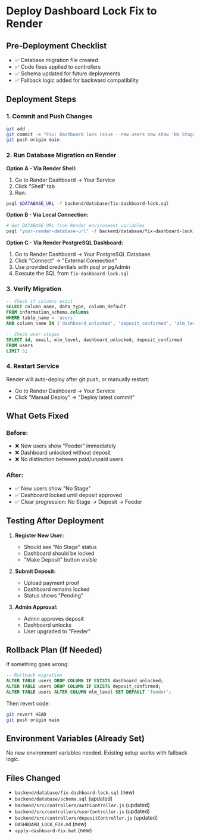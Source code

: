 # Deploy Dashboard Lock Fix to Render

## Pre-Deployment Checklist
- ✅ Database migration file created
- ✅ Code fixes applied to controllers
- ✅ Schema updated for future deployments
- ✅ Fallback logic added for backward compatibility

## Deployment Steps

### 1. Commit and Push Changes
```bash
git add .
git commit -m "Fix: Dashboard lock issue - new users now show 'No Stage' correctly"
git push origin main
```

### 2. Run Database Migration on Render

**Option A - Via Render Shell:**
1. Go to Render Dashboard → Your Service
2. Click "Shell" tab
3. Run:
```bash
psql $DATABASE_URL -f backend/database/fix-dashboard-lock.sql
```

**Option B - Via Local Connection:**
```bash
# Get DATABASE_URL from Render environment variables
psql "your-render-database-url" -f backend/database/fix-dashboard-lock.sql
```

**Option C - Via Render PostgreSQL Dashboard:**
1. Go to Render Dashboard → Your PostgreSQL Database
2. Click "Connect" → "External Connection"
3. Use provided credentials with psql or pgAdmin
4. Execute the SQL from `fix-dashboard-lock.sql`

### 3. Verify Migration
```sql
-- Check if columns exist
SELECT column_name, data_type, column_default 
FROM information_schema.columns 
WHERE table_name = 'users' 
AND column_name IN ('dashboard_unlocked', 'deposit_confirmed', 'mlm_level');

-- Check user stages
SELECT id, email, mlm_level, dashboard_unlocked, deposit_confirmed 
FROM users 
LIMIT 5;
```

### 4. Restart Service
Render will auto-deploy after git push, or manually restart:
- Go to Render Dashboard → Your Service
- Click "Manual Deploy" → "Deploy latest commit"

## What Gets Fixed

### Before:
- ❌ New users show "Feeder" immediately
- ❌ Dashboard unlocked without deposit
- ❌ No distinction between paid/unpaid users

### After:
- ✅ New users show "No Stage"
- ✅ Dashboard locked until deposit approved
- ✅ Clear progression: No Stage → Deposit → Feeder

## Testing After Deployment

1. **Register New User:**
   - Should see "No Stage" status
   - Dashboard should be locked
   - "Make Deposit" button visible

2. **Submit Deposit:**
   - Upload payment proof
   - Dashboard remains locked
   - Status shows "Pending"

3. **Admin Approval:**
   - Admin approves deposit
   - Dashboard unlocks
   - User upgraded to "Feeder"

## Rollback Plan (If Needed)

If something goes wrong:
```sql
-- Rollback migration
ALTER TABLE users DROP COLUMN IF EXISTS dashboard_unlocked;
ALTER TABLE users DROP COLUMN IF EXISTS deposit_confirmed;
ALTER TABLE users ALTER COLUMN mlm_level SET DEFAULT 'feeder';
```

Then revert code:
```bash
git revert HEAD
git push origin main
```

## Environment Variables (Already Set)
No new environment variables needed. Existing setup works with fallback logic.

## Files Changed
- `backend/database/fix-dashboard-lock.sql` (new)
- `backend/database/schema.sql` (updated)
- `backend/src/controllers/authController.js` (updated)
- `backend/src/controllers/userController.js` (updated)
- `backend/src/controllers/depositController.js` (updated)
- `DASHBOARD_LOCK_FIX.md` (new)
- `apply-dashboard-fix.bat` (new)
